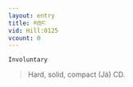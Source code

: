 ```yaml
---
layout: entry
title: མཁྲང་
vid: Hill:0125
vcount: 0
---
```

`Involuntary` 
> Hard, solid, compact (Jä) CD\.

